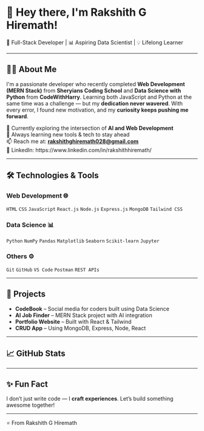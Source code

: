 # 👋 Hey there, I'm Rakshith G Hiremath!

🚀 Full-Stack Developer | 📊 Aspiring Data Scientist | 💡 Lifelong Learner

---

## 🙋‍♂️ About Me

I'm a passionate developer who recently completed **Web Development (MERN Stack)** from **Sheryians Coding School** and **Data Science with Python** from **CodeWithHarry**. Learning both JavaScript and Python at the same time was a challenge — but my **dedication never wavered**. With every error, I found new motivation, and my **curiosity keeps pushing me forward**.

🔭 Currently exploring the intersection of **AI and Web Development**\
🌱 Always learning new tools & tech to stay ahead\
📫 Reach me at: **[rakshithghiremath028@gmail.com](mailto\:rakshithghiremath028@gmail.com)**\
🔗 LinkedIn: https\://www\.linkedin.com/in/rakshithhiremath/

---

## 🛠️ Technologies & Tools

### Web Development 🌐

`HTML` `CSS` `JavaScript` `React.js` `Node.js` `Express.js` `MongoDB` `Tailwind CSS`

### Data Science 📊

`Python` `NumPy` `Pandas` `Matplotlib` `Seaborn` `Scikit-learn` `Jupyter`

### Others ⚙️

`Git` `GitHub` `VS Code` `Postman` `REST APIs`

---

## 📘 Projects

- **CodeBook** – Social media for coders built using Data Science
- **AI Job Finder** – MERN Stack project with AI integration
- **Portfolio Website** – Built with React & Tailwind
- **CRUD App** – Using MongoDB, Express, Node, React

---

## 📈 GitHub Stats





---

## ✨ Fun Fact

I don’t just write code — I **craft experiences**. Let’s build something awesome together!

---

⭐️ From Rakshith G Hiremath

